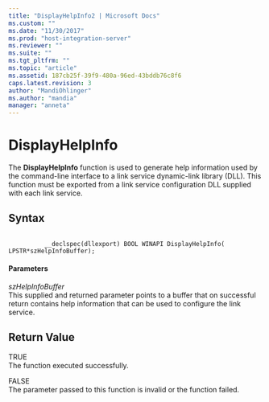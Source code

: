 ```yaml
---
title: "DisplayHelpInfo2 | Microsoft Docs"
ms.custom: ""
ms.date: "11/30/2017"
ms.prod: "host-integration-server"
ms.reviewer: ""
ms.suite: ""
ms.tgt_pltfrm: ""
ms.topic: "article"
ms.assetid: 187cb25f-39f9-480a-96ed-43bddb76c8f6
caps.latest.revision: 3
author: "MandiOhlinger"
ms.author: "mandia"
manager: "anneta"
---
```

# DisplayHelpInfo
The **DisplayHelpInfo** function is used to generate help information used by the command-line interface to a link service dynamic-link library (DLL). This function must be exported from a link service configuration DLL supplied with each link service.  
  
## Syntax  
  
```  
  
          __declspec(dllexport) BOOL WINAPI DisplayHelpInfo(   
LPSTR*szHelpInfoBuffer);  
```  
  
#### Parameters  
 *szHelpInfoBuffer*  
 This supplied and returned parameter points to a buffer that on successful return contains help information that can be used to configure the link service.  
  
## Return Value  
 TRUE  
 The function executed successfully.  
  
 FALSE  
 The parameter passed to this function is invalid or the function failed.